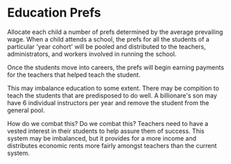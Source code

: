 # Education Prefs

Allocate each child a number of prefs determined by the average prevailing wage. When a child attends a school, the prefs for all the students of a particular 'year cohort' will be pooled and distributed to the teachers, administrators, and workers involved in running the school.

Once the students move into careers, the prefs will begin earning payments for the teachers that helped teach the student.

This may imbalance education to some extent.  There may be compition to teach the students that are predisposed to do well.  A billionare's son may have 6 individual instructors per year and remove the student from the general pool.

How do we combat this? Do we combat this?  Teachers need to have a vested interest in their students to help assure them of success. This system may be imbalanced, but it provides for a more income and distributes economic rents more fairly amongst teachers than the current system.
